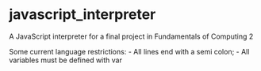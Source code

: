 # javascript_interpreter
A JavaScript interpreter for a final project in Fundamentals of Computing 2

Some current language restrictions:
    - All lines end with a semi colon;
    - All variables must be defined with var

